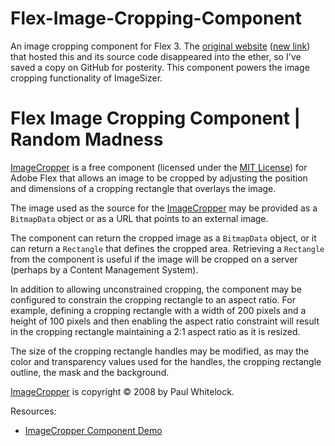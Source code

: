 Flex-Image-Cropping-Component
=============================

An image cropping component for Flex 3.  The [original website](http://blog.mediablur.com/2008/02/20/flex-image-cropping-component/) ([new link](http://modernminds.wordpress.com/2008/02/20/flex-image-cropping-component/)) that hosted this and its source code disappeared into the ether, so I've saved a copy on GitHub for posterity. This component powers the image cropping functionality of ImageSizer.

# Flex Image Cropping Component | Random Madness

[ImageCropper][1] is a free component (licensed under the [MIT License][2]) for Adobe Flex that allows an image to be cropped by adjusting the position and dimensions of a cropping rectangle that overlays the image.

<!-- ![ImageCropper Component Demo](http://modernminds.files.wordpress.com/2008/02/icdemo.jpg?w=470) -->

The image used as the source for the [ImageCropper][1] may be provided as a `BitmapData` object or as a URL that points to an external image.

The component can return the cropped image as a `BitmapData` object, or it can return a `Rectangle` that defines the cropped area. Retrieving a `Rectangle` from the component is useful if the image will be cropped on a server (perhaps by a Content Management System).

In addition to allowing unconstrained cropping, the component may be configured to constrain the cropping rectangle to an aspect ratio. For example, defining a cropping rectangle with a width of 200 pixels and a height of 100 pixels and then enabling the aspect ratio constraint will result in the cropping rectangle maintaining a 2:1 aspect ratio as it is resized.

The size of the cropping rectangle handles may be modified, as may the color and transparency values used for the handles, the cropping rectangle outline, the mask and the background.

[ImageCropper][1] is copyright © 2008 by Paul Whitelock.

Resources:

  - [ImageCropper Component Demo][1]

 [1]: http://code.mediablur.com/ImageCropper/ImageCropperDemo.html "ImageCropper Component Demo"
 [2]: http://www.opensource.org/licenses/mit-license.php "Read the MIT License"
